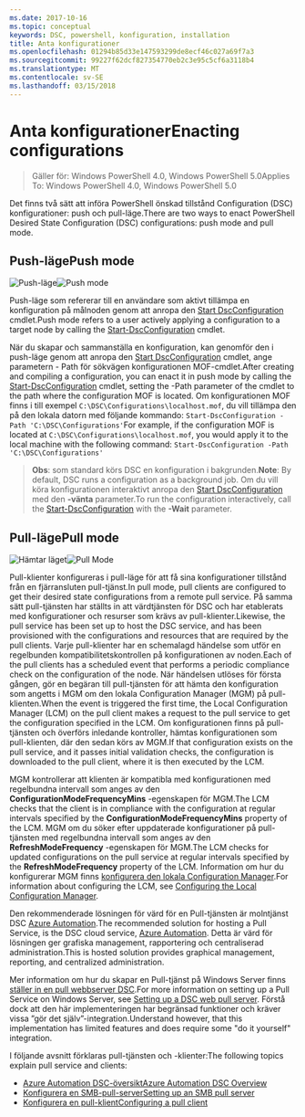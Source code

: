 ```yaml
---
ms.date: 2017-10-16
ms.topic: conceptual
keywords: DSC, powershell, konfiguration, installation
title: Anta konfigurationer
ms.openlocfilehash: 01294b85d33e147593299de8ecf46c027a69f7a3
ms.sourcegitcommit: 99227f62dcf827354770eb2c3e95c5cf6a3118b4
ms.translationtype: MT
ms.contentlocale: sv-SE
ms.lasthandoff: 03/15/2018
---
```

# <a name="enacting-configurations"></a><span data-ttu-id="b0786-103">Anta konfigurationer</span><span class="sxs-lookup"><span data-stu-id="b0786-103">Enacting configurations</span></span>

><span data-ttu-id="b0786-104">Gäller för: Windows PowerShell 4.0, Windows PowerShell 5.0</span><span class="sxs-lookup"><span data-stu-id="b0786-104">Applies To: Windows PowerShell 4.0, Windows PowerShell 5.0</span></span>

<span data-ttu-id="b0786-105">Det finns två sätt att införa PowerShell önskad tillstånd Configuration (DSC) konfigurationer: push och pull-läge.</span><span class="sxs-lookup"><span data-stu-id="b0786-105">There are two ways to enact PowerShell Desired State Configuration (DSC) configurations: push mode and pull mode.</span></span>

## <a name="push-mode"></a><span data-ttu-id="b0786-106">Push-läge</span><span class="sxs-lookup"><span data-stu-id="b0786-106">Push mode</span></span>

<span data-ttu-id="b0786-107">![Push-läge](images/pushModel.png "hur push läge fungerar")</span><span class="sxs-lookup"><span data-stu-id="b0786-107">![Push mode](images/pushModel.png "How push mode works")</span></span>

<span data-ttu-id="b0786-108">Push-läge som refererar till en användare som aktivt tillämpa en konfiguration på målnoden genom att anropa den [Start DscConfiguration](https://technet.microsoft.com/library/dn521623.aspx) cmdlet.</span><span class="sxs-lookup"><span data-stu-id="b0786-108">Push mode refers to a user actively applying a configuration to a target node by calling the [Start-DscConfiguration](https://technet.microsoft.com/library/dn521623.aspx) cmdlet.</span></span>

<span data-ttu-id="b0786-109">När du skapar och sammanställa en konfiguration, kan genomför den i push-läge genom att anropa den [Start DscConfiguration](https://technet.microsoft.com/library/dn521623.aspx) cmdlet, ange parametern - Path för sökvägen konfigurationen MOF-cmdlet.</span><span class="sxs-lookup"><span data-stu-id="b0786-109">After creating and compiling a configuration, you can enact it in push mode by calling the [Start-DscConfiguration](https://technet.microsoft.com/library/dn521623.aspx) cmdlet, setting the -Path parameter of the cmdlet to the path where the configuration MOF is located.</span></span>
<span data-ttu-id="b0786-110">Om konfigurationen MOF finns i till exempel `C:\DSC\Configurations\localhost.mof`, du vill tillämpa den på den lokala datorn med följande kommando: `Start-DscConfiguration -Path 'C:\DSC\Configurations'`</span><span class="sxs-lookup"><span data-stu-id="b0786-110">For example, if the configuration MOF is located at `C:\DSC\Configurations\localhost.mof`, you would apply it to the local machine with the following command: `Start-DscConfiguration -Path 'C:\DSC\Configurations'`</span></span>

> <span data-ttu-id="b0786-111">__Obs__: som standard körs DSC en konfiguration i bakgrunden.</span><span class="sxs-lookup"><span data-stu-id="b0786-111">__Note__: By default, DSC runs a configuration as a background job.</span></span> <span data-ttu-id="b0786-112">Om du vill köra konfigurationen interaktivt anropa den [Start DscConfiguration](https://technet.microsoft.com/library/dn521623.aspx) med den __-vänta__ parameter.</span><span class="sxs-lookup"><span data-stu-id="b0786-112">To run the configuration interactively, call the [Start-DscConfiguration](https://technet.microsoft.com/library/dn521623.aspx) with the __-Wait__ parameter.</span></span>

## <a name="pull-mode"></a><span data-ttu-id="b0786-113">Pull-läge</span><span class="sxs-lookup"><span data-stu-id="b0786-113">Pull mode</span></span>

<span data-ttu-id="b0786-114">![Hämtar läget](images/pullModel.png "så här fungerar pull-")</span><span class="sxs-lookup"><span data-stu-id="b0786-114">![Pull Mode](images/pullModel.png "How pull mode works")</span></span>

<span data-ttu-id="b0786-115">Pull-klienter konfigureras i pull-läge för att få sina konfigurationer tillstånd från en fjärransluten pull-tjänst.</span><span class="sxs-lookup"><span data-stu-id="b0786-115">In pull mode, pull clients are configured to get their desired state configurations from a remote pull service.</span></span>
<span data-ttu-id="b0786-116">På samma sätt pull-tjänsten har ställts in att värdtjänsten för DSC och har etablerats med konfigurationer och resurser som krävs av pull-klienter.</span><span class="sxs-lookup"><span data-stu-id="b0786-116">Likewise, the pull service has been set up to host the DSC service, and has been provisioned with the configurations and resources that are required by the pull clients.</span></span>
<span data-ttu-id="b0786-117">Varje pull-klienter har en schemalagd händelse som utför en regelbunden kompatibilitetskontrollen på konfigurationen av noden.</span><span class="sxs-lookup"><span data-stu-id="b0786-117">Each of the pull clients has a scheduled event that performs a periodic compliance check on the configuration of the node.</span></span>
<span data-ttu-id="b0786-118">När händelsen utlöses för första gången, gör en begäran till pull-tjänsten för att hämta den konfiguration som angetts i MGM om den lokala Configuration Manager (MGM) på pull-klienten.</span><span class="sxs-lookup"><span data-stu-id="b0786-118">When the event is triggered the first time, the Local Configuration Manager (LCM) on the pull client makes a request to the pull service to get the configuration specified in the LCM.</span></span>
<span data-ttu-id="b0786-119">Om konfigurationen finns på pull-tjänsten och överförs inledande kontroller, hämtas konfigurationen som pull-klienten, där den sedan körs av MGM.</span><span class="sxs-lookup"><span data-stu-id="b0786-119">If that configuration exists on the pull service, and it passes initial validation checks, the configuration is downloaded to the pull client, where it is then executed by the LCM.</span></span>

<span data-ttu-id="b0786-120">MGM kontrollerar att klienten är kompatibla med konfigurationen med regelbundna intervall som anges av den **ConfigurationModeFrequencyMins** -egenskapen för MGM.</span><span class="sxs-lookup"><span data-stu-id="b0786-120">The LCM checks that the client is in compliance with the configuration at regular intervals specified by the **ConfigurationModeFrequencyMins** property of the LCM.</span></span>
<span data-ttu-id="b0786-121">MGM om du söker efter uppdaterade konfigurationer på pull-tjänsten med regelbundna intervall som anges av den **RefreshModeFrequency** -egenskapen för MGM.</span><span class="sxs-lookup"><span data-stu-id="b0786-121">The LCM checks for updated configurations on the pull service at regular intervals specified by the **RefreshModeFrequency** property of the LCM.</span></span>
<span data-ttu-id="b0786-122">Information om hur du konfigurerar MGM finns [konfigurera den lokala Configuration Manager](metaConfig.md).</span><span class="sxs-lookup"><span data-stu-id="b0786-122">For information about configuring the LCM, see [Configuring the Local Configuration Manager](metaConfig.md).</span></span>

<span data-ttu-id="b0786-123">Den rekommenderade lösningen för värd för en Pull-tjänsten är molntjänst DSC [Azure Automation](https://azure.microsoft.com/services/automation/).</span><span class="sxs-lookup"><span data-stu-id="b0786-123">The recommended solution for hosting a Pull Service, is the DSC cloud service, [Azure Automation](https://azure.microsoft.com/services/automation/).</span></span>
<span data-ttu-id="b0786-124">Detta är värd för lösningen ger grafiska management, rapportering och centraliserad administration.</span><span class="sxs-lookup"><span data-stu-id="b0786-124">This is hosted solution provides graphical management, reporting, and centralized administration.</span></span>

<span data-ttu-id="b0786-125">Mer information om hur du skapar en Pull-tjänst på Windows Server finns [ställer in en pull webbserver DSC](pullServer.md).</span><span class="sxs-lookup"><span data-stu-id="b0786-125">For more information on setting up a Pull Service on Windows Server, see [Setting up a DSC web pull server](pullServer.md).</span></span>
<span data-ttu-id="b0786-126">Förstå dock att den här implementeringen har begränsad funktioner och kräver vissa ”gör det själv”-integration.</span><span class="sxs-lookup"><span data-stu-id="b0786-126">Understand however, that this implementation has limited features and does require some "do it yourself" integration.</span></span>

<span data-ttu-id="b0786-127">I följande avsnitt förklaras pull-tjänsten och -klienter:</span><span class="sxs-lookup"><span data-stu-id="b0786-127">The following topics explain pull service and clients:</span></span>

- [<span data-ttu-id="b0786-128">Azure Automation DSC-översikt</span><span class="sxs-lookup"><span data-stu-id="b0786-128">Azure Automation DSC Overview</span></span>](https://docs.microsoft.com/en-us/azure/automation/automation-dsc-overview)
- [<span data-ttu-id="b0786-129">Konfigurera en SMB-pull-server</span><span class="sxs-lookup"><span data-stu-id="b0786-129">Setting up an SMB pull server</span></span>](pullServerSMB.md)
- [<span data-ttu-id="b0786-130">Konfigurera en pull-klient</span><span class="sxs-lookup"><span data-stu-id="b0786-130">Configuring a pull client</span></span>](pullClientConfigID.md)

